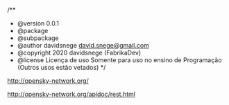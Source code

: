 /**
 * @version     0.0.1
 * @package     
 * @subpackage  
 * @author      davidsnege <david.snege@gmail.com>
 * @copyright   2020 davidsnege (FabrikaDev)
 * @license     Licença de uso Somente para uso no ensino de Programação (Outros usos estão vetados)
 */
 
http://opensky-network.org/

http://opensky-network.org/apidoc/rest.html
